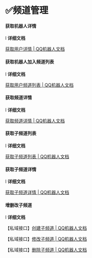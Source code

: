 # ✅频道管理

#### 获取机器人详情

l **详细文档**

[获取用户详情 | QQ机器人文档](https://bot.q.qq.com/wiki/develop/api/openapi/user/me.html)

#### 获取机器人加入频道列表

l **详细文档**

[获取用户频道列表 | QQ机器人文档](https://bot.q.qq.com/wiki/develop/api/openapi/user/guilds.html)

#### 获取频道详情

l **详细文档**

[获取频道详情 | QQ机器人文档](https://bot.q.qq.com/wiki/develop/api/openapi/guild/get_guild.html)

#### 获取子频道列表

l **详细文档**

[获取子频道列表 | QQ机器人文档](https://bot.q.qq.com/wiki/develop/api/openapi/channel/get_channels.html)

#### 获取子频道详情

l **详细文档**

[获取子频道详情 | QQ机器人文档](https://bot.q.qq.com/wiki/develop/api/openapi/channel/get_channel.html)

#### 增删改子频道

l **详细文档**

【私域接口】[创建子频道 | QQ机器人文档](https://bot.q.qq.com/wiki/develop/api/openapi/channel/post_channels.html)

【私域接口】[修改子频道 | QQ机器人文档](https://bot.q.qq.com/wiki/develop/api/openapi/channel/patch_channel.html)

【私域接口】[删除子频道 | QQ机器人文档](https://bot.q.qq.com/wiki/develop/api/openapi/channel/delete_channel.html)